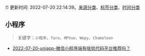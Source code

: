 :alarm_clock: 更新时间: 2022-07-20 22:14:39。[来源分类](../README.md)、[标签分类](../TAGS.md)、[时间分类](../TIMELINE.md)

## 小程序


> 关键字：`小程序`、`Taro`、`MPVue`、`Wepy`、`Chameleon`



- [2022-07-20-uniapp-微信小程序端有啥低代码平台推荐吗？](https://www.v2ex.com/t/867633) 